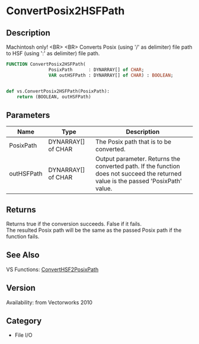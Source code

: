 # ConvertPosix2HSFPath

## Description
Machintosh only! &lt;BR&gt;
&lt;BR&gt;
Converts Posix (using '/' as delimiter) file path to HSF (using ':' as delimiter) file path.

```pascal
FUNCTION ConvertPosix2HSFPath(
				PosixPath      : DYNARRAY[] of CHAR;
				VAR outHSFPath : DYNARRAY[] of CHAR) : BOOLEAN;
```

```python

def vs.ConvertPosix2HSFPath(PosixPath):
    return (BOOLEAN, outHSFPath)
```

## Parameters
|Name|Type|Description|
|---|---|---|
|PosixPath|DYNARRAY[] of CHAR|The Posix path that is to be converted.|
|outHSFPath|DYNARRAY[] of CHAR|Output parameter. Returns the converted path. If the function does not succeed the returned value is the passed 'PosixPath' value.|

## Returns
Returns true if the conversion succeeds. False if it fails.<BR>
The resulted Posix path will be the same as the passed Posix path if the function fails.

## See Also
VS Functions:
[ConvertHSF2PosixPath](ConvertHSF2PosixPath.md)

## Version
Availability: from Vectorworks 2010
## Category
* File I/O

